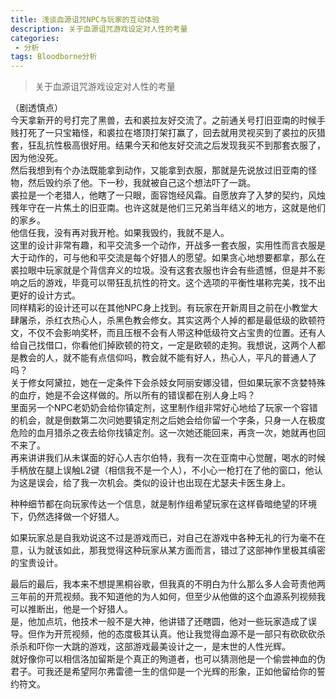```yaml
---
title: 浅谈血源诅咒NPC与玩家的互动体验
description: 关于血源诅咒游戏设定对人性的考量
categories:
 - 分析
tags: Bloodborne分析
---
```


> 关于血源诅咒游戏设定对人性的考量

<!-- more -->

<p bis_size="{&quot;x&quot;:7,&quot;y&quot;:10,&quot;w&quot;:482,&quot;h&quot;:610,&quot;abs_x&quot;:280,&quot;abs_y&quot;:14889}">
（剧透慎点）<br bis_size="{&quot;x&quot;:91,&quot;y&quot;:11,&quot;w&quot;:0,&quot;h&quot;:14,&quot;abs_x&quot;:364,&quot;abs_y&quot;:14890}" />
今天拿新开的号打完了黑兽，去和裘拉友好交流了。之前通关号打旧亚南的时候手贱打死了一只宝箱怪，和裘拉在塔顶打架打赢了，回去就用灵视买到了裘拉的灰猎套，狂乱抗性极高很好用。结果今天和他友好交流之后发现我买不到那套衣服了，因为他没死。<br bis_size="{&quot;x&quot;:175,&quot;y&quot;:88,&quot;w&quot;:0,&quot;h&quot;:14,&quot;abs_x&quot;:448,&quot;abs_y&quot;:14967}" />
然后我想到有个办法既能拿到动作，又能拿到衣服，那就是先说放过旧亚南的怪物，然后毁约杀了他。下一秒，我就被自己这个想法吓了一跳。<br bis_size="{&quot;x&quot;:413,&quot;y&quot;:126,&quot;w&quot;:0,&quot;h&quot;:14,&quot;abs_x&quot;:686,&quot;abs_y&quot;:15005}" />
裘拉是一个老猎人，他瞎了一只眼，面容饱经风霜。自愿放弃了入梦的契约，风烛残年守在一片焦土的旧亚南。也许这就是他们三兄弟当年结义的地方，这就是他们的家乡。<br bis_size="{&quot;x&quot;:119,&quot;y&quot;:183,&quot;w&quot;:0,&quot;h&quot;:14,&quot;abs_x&quot;:392,&quot;abs_y&quot;:15062}" />
他信任我，没有再对我开枪。如果我毁约，我就不是人。<br bis_size="{&quot;x&quot;:357,&quot;y&quot;:202,&quot;w&quot;:0,&quot;h&quot;:14,&quot;abs_x&quot;:630,&quot;abs_y&quot;:15081}" />
这里的设计非常有趣，和平交流多一个动作，开战多一套衣服，实用性而言衣服是大于动作的，可与他和平交流是每个好猎人的愿望。如果贪心地想要都拿，那么在裘拉眼中玩家就是个背信弃义的垃圾。没有这套衣服也许会有些遗憾，但是并不影响之后的游戏，毕竟可以带狂乱抗性的符文。这个选项的平衡性堪称完美，找不出更好的设计方式。<br bis_size="{&quot;x&quot;:245,&quot;y&quot;:298,&quot;w&quot;:0,&quot;h&quot;:14,&quot;abs_x&quot;:518,&quot;abs_y&quot;:15177}" />
同样精彩的设计还可以在其他NPC身上找到。有玩家在开新周目之前在小教堂大肆屠杀，杀红衣热心人，杀黑色教会修女。其实这两个人掉的都是最低级的欧顿符文，不仅不会影响奖杯，而且压根不会有人带这种低级符文占宝贵的位置。还有人给自己找借口，你看他们掉欧顿的符文，一定是欧顿的走狗。我想说，这两个人都是教会的人，就不能有点信仰吗，教会就不能有好人，热心人，平凡的普通人了吗？<br bis_size="{&quot;x&quot;:161,&quot;y&quot;:412,&quot;w&quot;:0,&quot;h&quot;:14,&quot;abs_x&quot;:434,&quot;abs_y&quot;:15291}" />
关于修女阿黛拉，她在一定条件下会杀妓女阿丽安娜没错，但如果玩家不贪婪特殊的血疗，她是不会这样做的。所以所有的错误都在别人身上吗？<br bis_size="{&quot;x&quot;:427,&quot;y&quot;:450,&quot;w&quot;:0,&quot;h&quot;:14,&quot;abs_x&quot;:700,&quot;abs_y&quot;:15329}" />
里面另一个NPC老奶奶会给你镇定剂，这里制作组非常好心地给了玩家一个容错的机会，就是倒数第二次问她要镇定剂之后她会给你留一个字条，只身一人在极度危险的血月猎杀之夜去给你找镇定剂。这一次她还能回来，再贪一次，她就再也回不来了。<br bis_size="{&quot;x&quot;:133,&quot;y&quot;:527,&quot;w&quot;:0,&quot;h&quot;:14,&quot;abs_x&quot;:406,&quot;abs_y&quot;:15406}" />
再来讲讲我们从未谋面的好心人吉尔伯特，我有一次在亚南中心觉醒，喝水的时候手柄放在腿上误触L2键（相信我不是一个人），不小心一枪打在了他的窗口，他认为这是误会，给了我一次机会。类似的设计也出现在尤瑟夫卡医生身上。
</p>
<p bis_size="{&quot;x&quot;:7,&quot;y&quot;:630,&quot;w&quot;:482,&quot;h&quot;:38,&quot;abs_x&quot;:280,&quot;abs_y&quot;:15509}">
种种细节都在向玩家传达一个信息，就是制作组希望玩家在这样昏暗绝望的环境下，仍然选择做一个好猎人。
</p>
<p bis_size="{&quot;x&quot;:7,&quot;y&quot;:679,&quot;w&quot;:482,&quot;h&quot;:57,&quot;abs_x&quot;:280,&quot;abs_y&quot;:15558}">
如果玩家总是自我劝说这不过是游戏而已，对自己在游戏中各种无礼的行为毫不在意，认为就该如此，那我觉得这种玩家从某方面而言，错过了这部神作里极其缜密的宝贵设计。
</p>
<p bis_size="{&quot;x&quot;:7,&quot;y&quot;:746,&quot;w&quot;:482,&quot;h&quot;:190,&quot;abs_x&quot;:280,&quot;abs_y&quot;:15625}">
最后的最后，我本来不想提黑桐谷歌，但我真的不明白为什么那么多人会苛责他两三年前的开荒视频。我不知道他的为人如何，但至少从他做的这个血源系列视频我可以推断出，他是一个好猎人。<br bis_size="{&quot;x&quot;:259,&quot;y&quot;:786,&quot;w&quot;:0,&quot;h&quot;:14,&quot;abs_x&quot;:532,&quot;abs_y&quot;:15665}" />
是，他加点坑，他技术一般不是大神，他讲错了还瞎圆，他对一些玩家造成了误导。但作为开荒视频，他的态度极其认真。他让我觉得血源不是一部只有砍砍砍杀杀杀和吓你一大跳的游戏，这部游戏最美设计之一，是末世的人性光辉。<br bis_size="{&quot;x&quot;:35,&quot;y&quot;:862,&quot;w&quot;:0,&quot;h&quot;:14,&quot;abs_x&quot;:308,&quot;abs_y&quot;:15741}" />
就好像你可以相信洛加留斯是个真正的殉道者，也可以猜测他是一个偷尝神血的伪君子。可我还是希望阿尔弗雷德一生的信仰是一个光辉的形象，正如他留给你的誓约符文。
</p>